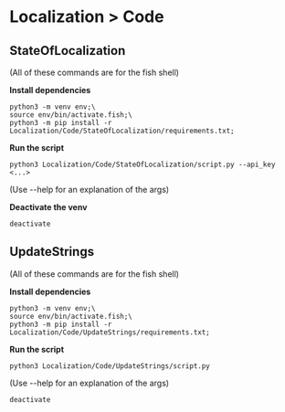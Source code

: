 # Localization > Code

## StateOfLocalization

(All of these commands are for the fish shell)

**Install dependencies**

```
python3 -m venv env;\
source env/bin/activate.fish;\
python3 -m pip install -r Localization/Code/StateOfLocalization/requirements.txt;
```

**Run the script**

```
python3 Localization/Code/StateOfLocalization/script.py --api_key <...>
```
(Use --help for an explanation of the args)

**Deactivate the venv**

```
deactivate
```

## UpdateStrings

(All of these commands are for the fish shell)

**Install dependencies**

```
python3 -m venv env;\
source env/bin/activate.fish;\
python3 -m pip install -r Localization/Code/UpdateStrings/requirements.txt;
```

**Run the script**

```
python3 Localization/Code/UpdateStrings/script.py
```
(Use --help for an explanation of the args)

```
deactivate
```
